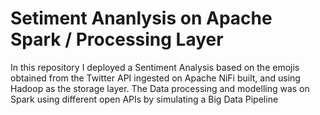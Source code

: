 # Setiment Ananlysis on Apache Spark / Processing Layer 
In this repository I deployed a Sentiment Analysis based on the emojis obtained from the Twitter API ingested on Apache NiFi built, and using Hadoop as the storage layer. The Data processing and modelling was on Spark using different open APIs by simulating a Big Data Pipeline

